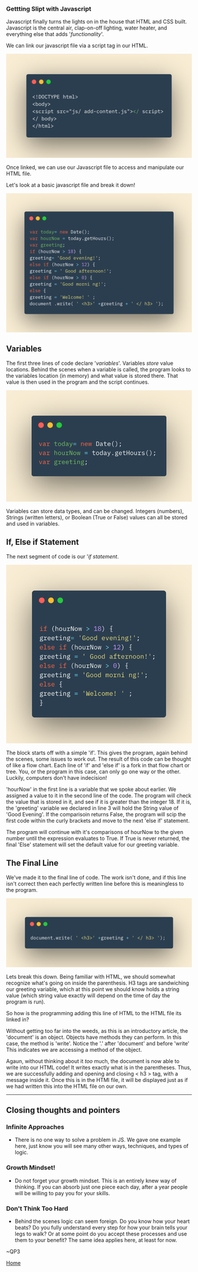 ### Gettting Slipt with Javascript


Javascript finally turns the lights on in the house that HTML and CSS built.  Javascript is the central air, clap-on-off lighting, water heater, and everything else that adds '*functionality*'.

We can link our javascript file via a script tag in our HTML.

![Script tag](../images/js1.png)

Once linked, we can use our Javascript file to  access and manipulate our HTML file.  

Let's look at a basic javascript file and break it down!

![Basic JS](../images/js2.png)

## Variables
The first three lines of code declare '*variables*'.  Variables *store* value locations.  Behind the scenes when a variable is called, the program looks to the variables location (in memory) and what value is stored there.  That value is then used in the program and the script continues.  

![Variables](../images/variables.png)

Variables can store data types, and can be changed.  Integers (numbers), Strings (written letters), or Boolean (True or False) values can all be stored and used in variables.  


## If, Else if Statement

The next segment of code is our '*if statement*.

![if statement](../images/if.png)


The block starts off with a simple 'if'.  This gives the program, again behind the scenes, some issues to work out.  The result of this code can be thought of like a flow chart.  Each line of 'if' and 'else if' is a fork in that flow chart or tree.  You, or the program in this case, can only go one way or the other.  Luckily, computers don't have indecision!

'hourNow' in the first line is a variable that we spoke about earlier.  We assigned a value to it in the second line of the code.  The program will check the value that is stored in it, and see if it is greater than the integer 18.  If it is, the 'greeting' variable we declared in line 3 will hold the String value of 'Good Evening'.  If the comparisoin returns False, the program will scip the first code within the curly brackets and move to the next 'else if' statement.

The program will continue with it's comparisons of hourNow to the given number until the expression evaluates to True.  If True is never returned, the final 'Else' statement will set the default value for our greeting variable.

## The Final Line

We've made it to the final line of code.  The work isn't done, and if this line isn't correct then each perfectly written line before this is meaningless to the program.  

![Document Write](../images/documentwrite.png)

Lets break this down.  Being familiar with HTML, we should somewhat recognize what's going on inside the parenthesis.  H3 tags are sandwiching our greeting variable, which at this point we should know holds a string value (which string value exactly will depend on the time of day the program is run).

So how is the programming adding this line of HTML to the HTML file its linked in?

Without getting too far into the weeds, as this is an introductory article, the 'document' is an object.  Objects have methods they can perform.  In this case, the method is 'write'.  Notice the '.' after 'document' and before 'write'  This indicates we are accessing a method of the object.

Agaun, without thinking about it *too* much, the document is now able to write into our HTML code!  It writes exactly what is in the parentheses.  Thus, we are successfully adding and opening and closing < h3 > tag, with a message inside it.  Once this is in the HTMl file, it will be displayed just as if we had written this into the HTML file on our own.  

---

## Closing thoughts and pointers

### Infinite Approaches

* There is no one way to solve a problem in JS.  We gave one example here, just know you will see many other ways, techniques, and types of logic.  

### Growth Mindset!

* Do not forget your growth mindset.  This is an entirely knew way of thinking.  If you can absorb just one piece each day, after a year people will be willing to pay you for your skills.

### Don't Think Too Hard

* Behind the scenes logic can seem foreign.  Do you know how your heart beats?  Do you fully understand every step for how your brain tells your legs to walk?  Or at some point do you accept these processes and use them to your benefit?  The same idea applies here, at least for now.  



~QP3

[Home](../README.md)